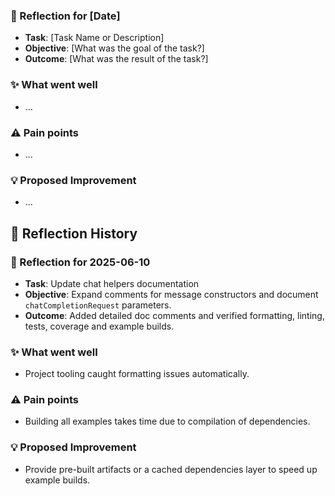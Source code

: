 <!-- reflection-template:start -->
### :book: Reflection for [Date]
- **Task**: [Task Name or Description]
- **Objective**: [What was the goal of the task?]
- **Outcome**: [What was the result of the task?]

### :sparkles: What went well
- …

### :warning: Pain points
- …

### :bulb: Proposed Improvement
- …
<!-- reflection-template:end -->

## :memo: Reflection History
<!-- reflection-template:start -->
### :book: Reflection for 2025-06-10
- **Task**: Update chat helpers documentation
- **Objective**: Expand comments for message constructors and document `chatCompletionRequest` parameters.
- **Outcome**: Added detailed doc comments and verified formatting, linting, tests, coverage and example builds.

### :sparkles: What went well
- Project tooling caught formatting issues automatically.

### :warning: Pain points
- Building all examples takes time due to compilation of dependencies.

### :bulb: Proposed Improvement
- Provide pre-built artifacts or a cached dependencies layer to speed up example builds.
<!-- reflection-template:end -->

